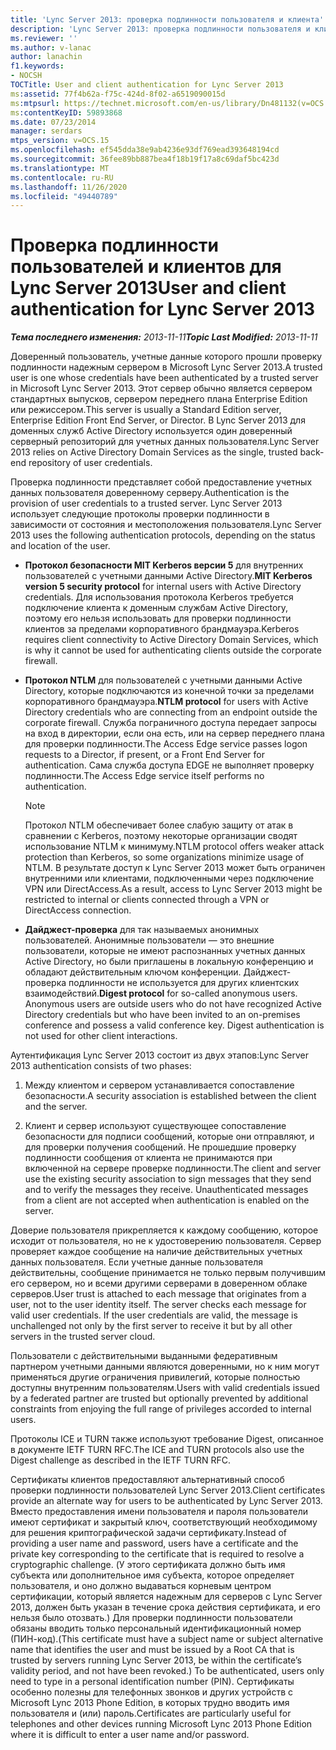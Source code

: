 ```yaml
---
title: 'Lync Server 2013: проверка подлинности пользователя и клиента'
description: 'Lync Server 2013: проверка подлинности пользователя и клиента.'
ms.reviewer: ''
ms.author: v-lanac
author: lanachin
f1.keywords:
- NOCSH
TOCTitle: User and client authentication for Lync Server 2013
ms:assetid: 77f4b62a-f75c-424d-8f02-a6519090015d
ms:mtpsurl: https://technet.microsoft.com/en-us/library/Dn481132(v=OCS.15)
ms:contentKeyID: 59893868
ms.date: 07/23/2014
manager: serdars
mtps_version: v=OCS.15
ms.openlocfilehash: ef545dda38e9ab4236e93df769ead393648194cd
ms.sourcegitcommit: 36fee89bb887bea4f18b19f17a8c69daf5bc423d
ms.translationtype: MT
ms.contentlocale: ru-RU
ms.lasthandoff: 11/26/2020
ms.locfileid: "49440789"
---
```

# <a name="user-and-client-authentication-for-lync-server-2013"></a><span data-ttu-id="802e3-103">Проверка подлинности пользователей и клиентов для Lync Server 2013</span><span class="sxs-lookup"><span data-stu-id="802e3-103">User and client authentication for Lync Server 2013</span></span>

<div data-xmlns="http://www.w3.org/1999/xhtml">

<div class="topic" data-xmlns="http://www.w3.org/1999/xhtml" data-msxsl="urn:schemas-microsoft-com:xslt" data-cs="https://msdn.microsoft.com/">

<div data-asp="https://msdn2.microsoft.com/asp">



</div>

<div id="mainSection">

<div id="mainBody"><span data-ttu-id="802e3-104">

<span> </span></span><span class="sxs-lookup"><span data-stu-id="802e3-104">

<span> </span></span></span>

<span data-ttu-id="802e3-105">_**Тема последнего изменения:** 2013-11-11_</span><span class="sxs-lookup"><span data-stu-id="802e3-105">_**Topic Last Modified:** 2013-11-11_</span></span>

<span data-ttu-id="802e3-106">Доверенный пользователь, учетные данные которого прошли проверку подлинности надежным сервером в Microsoft Lync Server 2013.</span><span class="sxs-lookup"><span data-stu-id="802e3-106">A trusted user is one whose credentials have been authenticated by a trusted server in Microsoft Lync Server 2013.</span></span> <span data-ttu-id="802e3-107">Этот сервер обычно является сервером стандартных выпусков, сервером переднего плана Enterprise Edition или режиссером.</span><span class="sxs-lookup"><span data-stu-id="802e3-107">This server is usually a Standard Edition server, Enterprise Edition Front End Server, or Director.</span></span> <span data-ttu-id="802e3-108">В Lync Server 2013 для доменных служб Active Directory используется один доверенный серверный репозиторий для учетных данных пользователя.</span><span class="sxs-lookup"><span data-stu-id="802e3-108">Lync Server 2013 relies on Active Directory Domain Services as the single, trusted back-end repository of user credentials.</span></span>

<span data-ttu-id="802e3-109">Проверка подлинности представляет собой предоставление учетных данных пользователя доверенному серверу.</span><span class="sxs-lookup"><span data-stu-id="802e3-109">Authentication is the provision of user credentials to a trusted server.</span></span> <span data-ttu-id="802e3-110">Lync Server 2013 использует следующие протоколы проверки подлинности в зависимости от состояния и местоположения пользователя.</span><span class="sxs-lookup"><span data-stu-id="802e3-110">Lync Server 2013 uses the following authentication protocols, depending on the status and location of the user.</span></span>

  - <span data-ttu-id="802e3-111">**Протокол безопасности MIT Kerberos версии 5** для внутренних пользователей с учетными данными Active Directory.</span><span class="sxs-lookup"><span data-stu-id="802e3-111">**MIT Kerberos version 5 security protocol** for internal users with Active Directory credentials.</span></span> <span data-ttu-id="802e3-112">Для использования протокола Kerberos требуется подключение клиента к доменным службам Active Directory, поэтому его нельзя использовать для проверки подлинности клиентов за пределами корпоративного брандмауэра.</span><span class="sxs-lookup"><span data-stu-id="802e3-112">Kerberos requires client connectivity to Active Directory Domain Services, which is why it cannot be used for authenticating clients outside the corporate firewall.</span></span>

  - <span data-ttu-id="802e3-113">**Протокол NTLM** для пользователей с учетными данными Active Directory, которые подключаются из конечной точки за пределами корпоративного брандмауэра.</span><span class="sxs-lookup"><span data-stu-id="802e3-113">**NTLM protocol** for users with Active Directory credentials who are connecting from an endpoint outside the corporate firewall.</span></span> <span data-ttu-id="802e3-114">Служба пограничного доступа передает запросы на вход в директории, если она есть, или на сервер переднего плана для проверки подлинности.</span><span class="sxs-lookup"><span data-stu-id="802e3-114">The Access Edge service passes logon requests to a Director, if present, or a Front End Server for authentication.</span></span> <span data-ttu-id="802e3-115">Сама служба доступа EDGE не выполняет проверку подлинности.</span><span class="sxs-lookup"><span data-stu-id="802e3-115">The Access Edge service itself performs no authentication.</span></span>
    
    <div>
    

    > [!NOTE]  
    > <span data-ttu-id="802e3-116">Протокол NTLM обеспечивает более слабую защиту от атак в сравнении с Kerberos, поэтому некоторые организации сводят использование NTLM к минимуму.</span><span class="sxs-lookup"><span data-stu-id="802e3-116">NTLM protocol offers weaker attack protection than Kerberos, so some organizations minimize usage of NTLM.</span></span> <span data-ttu-id="802e3-117">В результате доступ к Lync Server 2013 может быть ограничен внутренними или клиентами, подключенными через подключение VPN или DirectAccess.</span><span class="sxs-lookup"><span data-stu-id="802e3-117">As a result, access to Lync Server 2013 might be restricted to internal or clients connected through a VPN or DirectAccess connection.</span></span>

    
    </div>

  - <span data-ttu-id="802e3-p106">**Дайджест-проверка** для так называемых анонимных пользователей. Анонимные пользователи — это внешние пользователи, которые не имеют распознанных учетных данных Active Directory, но были приглашены в локальную конференцию и обладают действительным ключом конференции. Дайджест-проверка подлинности не используется для других клиентских взаимодействий.</span><span class="sxs-lookup"><span data-stu-id="802e3-p106">**Digest protocol** for so-called anonymous users. Anonymous users are outside users who do not have recognized Active Directory credentials but who have been invited to an on-premises conference and possess a valid conference key. Digest authentication is not used for other client interactions.</span></span>

<span data-ttu-id="802e3-121">Аутентификация Lync Server 2013 состоит из двух этапов:</span><span class="sxs-lookup"><span data-stu-id="802e3-121">Lync Server 2013 authentication consists of two phases:</span></span>

1.  <span data-ttu-id="802e3-122">Между клиентом и сервером устанавливается сопоставление безопасности.</span><span class="sxs-lookup"><span data-stu-id="802e3-122">A security association is established between the client and the server.</span></span>

2.  <span data-ttu-id="802e3-p107">Клиент и сервер используют существующее сопоставление безопасности для подписи сообщений, которые они отправляют, и для проверки получения сообщений. Не прошедшие проверку подлинности сообщения от клиента не принимаются при включенной на сервере проверке подлинности.</span><span class="sxs-lookup"><span data-stu-id="802e3-p107">The client and server use the existing security association to sign messages that they send and to verify the messages they receive. Unauthenticated messages from a client are not accepted when authentication is enabled on the server.</span></span>

<span data-ttu-id="802e3-p108">Доверие пользователя прикрепляется к каждому сообщению, которое исходит от пользователя, но не к удостоверению пользователя. Сервер проверяет каждое сообщение на наличие действительных учетных данных пользователя. Если учетные данные пользователя действительны, сообщение принимается не только первым получившим его сервером, но и всеми другими серверами в доверенном облаке серверов.</span><span class="sxs-lookup"><span data-stu-id="802e3-p108">User trust is attached to each message that originates from a user, not to the user identity itself. The server checks each message for valid user credentials. If the user credentials are valid, the message is unchallenged not only by the first server to receive it but by all other servers in the trusted server cloud.</span></span>

<span data-ttu-id="802e3-128">Пользователи с действительными выданными федеративным партнером учетными данными являются доверенными, но к ним могут применяться другие ограничения привилегий, которые полностью доступны внутренним пользователям.</span><span class="sxs-lookup"><span data-stu-id="802e3-128">Users with valid credentials issued by a federated partner are trusted but optionally prevented by additional constraints from enjoying the full range of privileges accorded to internal users.</span></span>

<span data-ttu-id="802e3-129">Протоколы ICE и TURN также используют требование Digest, описанное в документе IETF TURN RFC.</span><span class="sxs-lookup"><span data-stu-id="802e3-129">The ICE and TURN protocols also use the Digest challenge as described in the IETF TURN RFC.</span></span>

<span data-ttu-id="802e3-130">Сертификаты клиентов предоставляют альтернативный способ проверки подлинности пользователей Lync Server 2013.</span><span class="sxs-lookup"><span data-stu-id="802e3-130">Client certificates provide an alternate way for users to be authenticated by Lync Server 2013.</span></span> <span data-ttu-id="802e3-131">Вместо предоставления имени пользователя и пароля пользователи имеют сертификат и закрытый ключ, соответствующий необходимому для решения криптографической задачи сертификату.</span><span class="sxs-lookup"><span data-stu-id="802e3-131">Instead of providing a user name and password, users have a certificate and the private key corresponding to the certificate that is required to resolve a cryptographic challenge.</span></span> <span data-ttu-id="802e3-132">(У этого сертификата должно быть имя субъекта или дополнительное имя субъекта, которое определяет пользователя, и оно должно выдаваться корневым центром сертификации, который является надежным для серверов с Lync Server 2013, должен быть указан в течение срока действия сертификата, и его нельзя было отозвать.) Для проверки подлинности пользователи обязаны вводить только персональный идентификационный номер (ПИН-код).</span><span class="sxs-lookup"><span data-stu-id="802e3-132">(This certificate must have a subject name or subject alternative name that identifies the user and must be issued by a Root CA that is trusted by servers running Lync Server 2013, be within the certificate’s validity period, and not have been revoked.) To be authenticated, users only need to type in a personal identification number (PIN).</span></span> <span data-ttu-id="802e3-133">Сертификаты особенно полезны для телефонных звонков и других устройств с Microsoft Lync 2013 Phone Edition, в которых трудно вводить имя пользователя и (или) пароль.</span><span class="sxs-lookup"><span data-stu-id="802e3-133">Certificates are particularly useful for telephones and other devices running Microsoft Lync 2013 Phone Edition where it is difficult to enter a user name and/or password.</span></span>

<span data-ttu-id="802e3-134"></div>

<span> </span>

</div>

</div>

</span><span class="sxs-lookup"><span data-stu-id="802e3-134"></div>

<span> </span>

</div>

</div>

</span></span></div>

